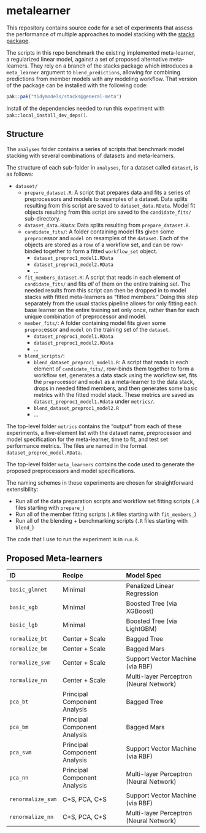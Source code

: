 
# metalearner

This repository contains source code for a set of experiments that
assess the performance of multiple approaches to model stacking with the
[stacks package](https://stacks.tidymodels.org/).

The scripts in this repo benchmark the existing implemented
meta-learner, a regularized linear model, against a set of proposed
alternative meta-learners. They rely on a branch of the stacks package
which introduces a `meta_learner` argument to `blend_predictions`,
allowing for combining predictions from member models with any modeling
workflow. That version of the package can be installed with the
following code:

``` r
pak::pak("tidymodels/stacks@general-meta")
```

Install of the dependencies needed to run this experiment with
`pak::local_install_dev_deps()`.

## Structure

The `analyses` folder contains a series of scripts that benchmark model
stacking with several combinations of datasets and meta-learners.

The structure of each sub-folder in `analyses`, for a dataset called
`dataset`, is as follows:

- `dataset/`
  - `prepare_dataset.R`: A script that prepares data and fits a series
    of preprocessors and models to resamples of a dataset. Data splits
    resulting from this script are saved to `dataset_data.RData`. Model
    fit objects resulting from this script are saved to the
    `candidate_fits/` sub-directory.
  - `dataset_data.RData`: Data splits resulting from
    `prepare_dataset.R`.
  - `candidate_fits/`: A folder containing model fits given some
    `preproc`essor and `model` on resamples of the `dataset`. Each of
    the objects are stored as a row of a workflow set, and can be
    row-binded together to form a fitted `workflow_set` object.
    - `dataset_preproc1_model1.RData`
    - `dataset_preproc1_model2.RData`
    - …
  - `fit_members_dataset.R`: A script that reads in each element of
    `candidate_fits/` and fits *all* of them on the entire training set.
    The needed results from this script can then be dropped in to model
    stacks with fitted meta-learners as “fitted members.” Doing this
    step separately from the usual stacks pipeline allows for only
    fitting each base learner on the entire training set only once,
    rather than for each unique combination of preprocessor and model.
  - `member_fits/`: A folder containing model fits given some
    `preproc`essor and `model` on the training set of the `dataset`.
    - `dataset_preproc1_model1.RData`
    - `dataset_preproc1_model2.RData`
    - …
  - `blend_scripts/`:
    - `blend_dataset_preproc1_model1.R`: A script that reads in each
      element of `candidate_fits/`, row-binds them together to form a
      workflow set, generates a data stack using the workflow set, fits
      the `preproc`essor and `model` as a meta-learner to the data
      stack, drops in needed fitted members, and then generates some
      basic metrics with the fitted model stack. These metrics are saved
      as `dataset_preproc1_model1.Rdata` under `metrics/`.
    - `blend_dataset_preproc1_model2.R`
    - …

The top-level folder `metrics` contains the “output” from each of these
experiments, a five-element list with the dataset name, preprocessor and
model specification for the meta-learner, time to fit, and test set
performance metrics. The files are named in the format
`dataset_preproc_model.RData`.

The top-level folder `meta_learners` contains the code used to generate
the proposed preprocessors and model specifications.

The naming schemes in these experiments are chosen for straightforward
extensibility:

- Run all of the data preparation scripts and workflow set fitting
  scripts (`.R` files starting with `prepare_`)
- Run all of the member fitting scripts (`.R` files starting with
  `fit_members_`)
- Run all of the blending + benchmarking scripts (`.R` files starting
  with `blend_`)

The code that I use to run the experiment is in `run.R`.

## Proposed Meta-learners

| ID                | Recipe                       | Model Spec                              |
|:------------------|:-----------------------------|:----------------------------------------|
| `basic_glmnet`    | Minimal                      | Penalized Linear Regression             |
| `basic_xgb`       | Minimal                      | Boosted Tree (via XGBoost)              |
| `basic_lgb`       | Minimal                      | Boosted Tree (via LightGBM)             |
| `normalize_bt`    | Center + Scale               | Bagged Tree                             |
| `normalize_bm`    | Center + Scale               | Bagged Mars                             |
| `normalize_svm`   | Center + Scale               | Support Vector Machine (via RBF)        |
| `normalize_nn`    | Center + Scale               | Multi-layer Perceptron (Neural Network) |
| `pca_bt`          | Principal Component Analysis | Bagged Tree                             |
| `pca_bm`          | Principal Component Analysis | Bagged Mars                             |
| `pca_svm`         | Principal Component Analysis | Support Vector Machine (via RBF)        |
| `pca_nn`          | Principal Component Analysis | Multi-layer Perceptron (Neural Network) |
| `renormalize_svm` | C+S, PCA, C+S                | Support Vector Machine (via RBF)        |
| `renormalize_nn`  | C+S, PCA, C+S                | Multi-layer Perceptron (Neural Network) |
